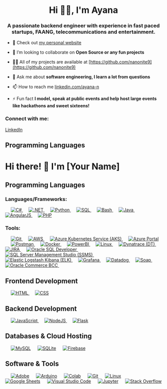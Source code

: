 <h1 align="center">Hi 👋🏾, I'm Ayana</h1>
<h3 align="center">A passionate backend engineer with experience in fast paced startups, FAANG, telecommunications and entertainment.</h3>

- 🔭 Check out [my personal website](https://nanonite9.github.io/)

- 👯 I’m looking to collaborate on **Open Source or any fun projects**

- 👨‍💻 All of my projects are available at [https://github.com/nanonite9](https://github.com/nanonite9)

- 💬 Ask me about **software engineering, I learn a lot from questions**

- 📫 How to reach me [linkedin.com/ayana-n](https://www.linkedin.com/ayana-n)

- ⚡ Fun fact **I model, speak at public events and help host large events like hackathons and sweet sixteens!**

<h3 align="left">Connect with me:</h3>
<p align="left">
<a href="https://www.linkedin.com/in/ayana-n/" target="_blank" rel="noopener noreferrer">LinkedIn</a>
</p>

## Programming Languages

# Hi there! 👋 I'm [Your Name]

## Programming Languages

### Languages/Frameworks:
<p align="left"> 
  &emsp; 
  <a href="#"> 
    <img alt="C#" src="https://img.shields.io/badge/C%23%20-%23239120.svg?logo=c-sharp&logoColor=white">
  </a> 
  &emsp;
  <a href="#"> 
    <img alt=".NET" src="https://img.shields.io/badge/.NET%20-%23512BD4.svg?logo=.net&logoColor=white">
  </a> 
  &emsp;
  <a href="#"> 
    <img alt="Python" src="https://img.shields.io/badge/Python%20-%2314354C.svg?logo=python&logoColor=white">
  </a>
  &emsp;
  <a href="#"> 
    <img alt="SQL" src="https://img.shields.io/badge/SQL%20-%230074A5.svg?logo=microsoft-sql-server&logoColor=white">
  </a>
  &emsp;
  <a href="#"> 
    <img alt="Bash" src="https://img.shields.io/badge/Bash%20-%23121011.svg?logo=gnu-bash&logoColor=white">
  </a>
  &emsp;
  <a href="#"> 
    <img alt="Java" src="https://img.shields.io/badge/Java-%23007396.svg?logo=java&logoColor=white">
  </a>
  &emsp;
  <a href="#"> 
    <img alt="AngularJS" src="https://img.shields.io/badge/AngularJS%20-%23E23237.svg?logo=angularjs&logoColor=white">
  </a>
  &emsp;
  <a href="#"> 
    <img alt="PHP" src="https://img.shields.io/badge/PHP%20-%23777BB4.svg?logo=php&logoColor=white">
  </a>
</p>

### Tools:
<p>
  &emsp;
    <a href="#"> 
      <img alt="Git" src="https://img.shields.io/badge/Git%20-%23F05033.svg?logo=git&logoColor=white">
    </a>
  &emsp;
    <a href="#"> 
      <img alt="AWS" src="https://img.shields.io/badge/AWS%20-%23232F3E.svg?logo=amazon-aws&logoColor=white">
    </a>
  &emsp;
    <a href="#"> 
      <img alt="Azure Kubernetes Service (AKS)" src="https://img.shields.io/badge/AKS%20-%230078D4.svg?logo=azure-kubernetes-service&logoColor=white">
    </a>
  &emsp;
    <a href="#"> 
      <img alt="Azure Portal" src="https://img.shields.io/badge/Azure%20Portal%20-%230072C6.svg?logo=microsoft-azure&logoColor=white">
    </a>
  &emsp;
    <a href="#"> 
      <img alt="Postman" src="https://img.shields.io/badge/Postman%20-%23FF6C37.svg?logo=postman&logoColor=white">
    </a>
  &emsp;
    <a href="#"> 
      <img alt="Docker" src="https://img.shields.io/badge/Docker%20-%232496ED.svg?logo=docker&logoColor=white">
    </a>
  &emsp;
    <a href="#"> 
      <img alt="PowerBI" src="https://img.shields.io/badge/PowerBI%20-%23F2C811.svg?logo=powerbi&logoColor=black">
    </a>
  &emsp;
    <a href="#"> 
      <img alt="Linux" src="https://img.shields.io/badge/Linux-FCC624?style=flat&logo=linux&logoColor=black">
    </a>
  &emsp;
    <a href="#"> 
      <img alt="Dynatrace (DT)" src="https://img.shields.io/badge/Dynatrace%20DT%20-%23008000.svg?logo=dynatrace&logoColor=white">
    </a>
  &emsp;
    <a href="#"> 
      <img alt="JIRA" src="https://img.shields.io/badge/JIRA%20-%230052CC.svg?logo=jira-software&logoColor=white">
    </a>
  &emsp;
    <a href="#"> 
      <img alt="Oracle SQL Developer" src="https://img.shields.io/badge/Oracle%20SQL%20Developer%20-%23F80000.svg?logo=oracle&logoColor=white">
    </a>
  &emsp;
    <a href="#"> 
      <img alt="SQL Server Management Studio (SSMS)" src="https://img.shields.io/badge/SQL%20Server%20Management%20Studio%20-%237A5DB0.svg?logo=microsoft-sql-server&logoColor=white">
    </a>
  &emsp;
    <a href="#"> 
      <img alt="Elastic Logstash Kibana (ELK)" src="https://img.shields.io/badge/ELK%20-%23424242.svg?logo=elastic-stack&logoColor=white">
    </a>
  &emsp;
    <a href="#"> 
      <img alt="Grafana" src="https://img.shields.io/badge/Grafana%20-%23F46800.svg?logo=grafana&logoColor=white">
    </a>
  &emsp;
    <a href="#"> 
      <img alt="Datadog" src="https://img.shields.io/badge/Datadog%20-%2382CAFA.svg?logo=datadog&logoColor=white">
    </a>
  &emsp;
    <a href="#"> 
      <img alt="Soap" src="https://img.shields.io/badge/Soap%20-%23000000.svg?logo=soap&logoColor=white">
    </a>
  &emsp;
    <a href="#"> 
      <img alt="Oracle Commerce BCC" src="https://img.shields.io/badge/Oracle%20Commerce%20BCC%20-%23FF0000.svg?logo=oracle&logoColor=white">
    </a>
  &emsp;
</p>

## Frontend Development

<p align="left"> 
  &emsp; 
  <a href="https://www.w3.org/html/" target="_blank"> 
   <img alt="HTML" src="https://img.shields.io/badge/HTML5%20-%23E34F26.svg?logo=html5&logoColor=white">
  </a>
  &emsp;
  <a href="https://www.w3schools.com/css/" target="_blank">
    <img alt="CSS" src="https://img.shields.io/badge/CSS%20-%231572B6.svg?logo=css3&logoColor=white">
  </a>
</p>

## Backend Development

<p align="left"> 
  &emsp; 
  <a href="https://developer.mozilla.org/en-US/docs/Web/JavaScript" target="_blank"> 
     <img alt="JavaScript" src="https://img.shields.io/badge/JavaScript%20-%23F7DF1E.svg?logo=javascript&logoColor=black">
   </a>
  &emsp;
  <a href="https://www.w3schools.com/nodejs/" target="_blank">
    <img alt="NodeJS" src="https://img.shields.io/badge/-NodeJS-green">
  </a>
  &emsp;
  <a href="https://www.tutorialspoint.com/flask/index.htm" target="_blank">
    <img alt="Flask" src="https://img.shields.io/badge/-Flask-yellow">
  </a>
</p>

## Databases & Cloud Hosting

<p align="left">
  &emsp;
    <a href="https://www.mysql.com/"><img alt="MySQL" src="https://img.shields.io/badge/MySQL-%2300f.svg?style=flat&llogo=mysql&logoColor=white"></a>
  &emsp;
    <a href="https://www.sqlite.org/"><img alt="SQLite" src ="https://img.shields.io/badge/sqlite-%2307405e.svg?style=flat&logo=sqlite&logoColor=white"/></a>
  &emsp;
    <a href="https://firebase.google.com/"><img alt="Firebase" src ="https://img.shields.io/badge/Firebase-%23316192.svg?logo=firebase&logoColor=white"></a>
 </p>

 ## Software & Tools
 
<p>
  &emsp;
    <a href="#"><img alt="Adobe" src="https://img.shields.io/badge/Adobe%20-%23FF0000.svg?logo=adobe&logoColor=white"></a>
  &emsp;
    <a href="#"><img alt="Arduino" src="https://img.shields.io/badge/-Arduino-blue"></a>
  &emsp;
    <a href="#"><img alt="Colab" src="https://img.shields.io/badge/Colab-00b56a.svg?logo=google-colab&logoColor=white"></a>
  &emsp;
    <a href="#"><img alt="Git" src="https://img.shields.io/badge/Git%20-%23F05033.svg?logo=git&logoColor=white"></a>
  &emsp;
    <a href="#"><img alt="Linux" src="https://img.shields.io/badge/Linux-FCC624?style=flat&logo=linux&logoColor=black"></a>
  &emsp;
    <a href="#"><img alt="Google Sheets" src="https://img.shields.io/badge/Google%20Sheets%20-%2334A853.svg?logo=google%20sheets&logoColor=white"></a>
  &emsp;
    <a href="#"><img alt="Visual Studio Code" src="https://img.shields.io/badge/Visual%20Studio%20Code-0078d7.svg?logo=visual-studio-code&logoColor=white"></a>
  &emsp;
    <a href="#"><img alt="Jupyter" src="https://img.shields.io/badge/Jupyter%20-%23F37626.svg?logo=Jupyter&logoColor=white"></a>
  &emsp;
    <a href="#"><img alt="Stack Overflow" src="https://img.shields.io/badge/-Stack%20Overflow-FE7A16?logo=stack-overflow&logoColor=white"></a>
  &emsp;
</p>
